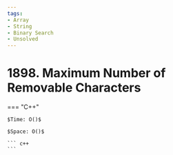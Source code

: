 ```yaml
---
tags:
- Array
- String
- Binary Search
- Unsolved
---
```



# 1898. Maximum Number of Removable Characters

=== "C++"

    $Time: O()$

    $Space: O()$

    ``` c++
    ```